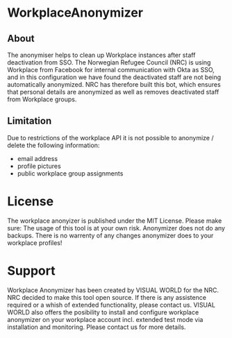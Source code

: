 # WorkplaceAnonymizer
## About
The anonymiser helps to clean up Workplace instances after staff deactivation from SSO. 
The Norwegian Refugee Council (NRC) is using Workplace from Facebook for internal communication with Okta as SSO, and in this configuration we have found the deactivated staff are not being automatically anonymized.
NRC has therefore built this bot, which ensures that personal details are anonymized as well as removes deactivated staff from Workplace groups.

## Limitation
Due to restrictions of the workplace API it is not possible to anonymize / delete the following information:
 - email address
 - profile pictures
 - public workplace group assignments


# License
The workplace anonyizer is published under the MIT License.
Please make sure: The usage of this tool is at your own risk. Anonymizer does not do any backups. There is no warrenty of any changes anonymizer does to your workplace profiles!

# Support
Workplace Anonymizer has been created by VISUAL WORLD for the NRC. NRC decided to make this tool open source.
If there is any assistence required or a whish of extended functionality, please contact us.
VISUAL WORLD also offers the posibility to install and configure workplace anonymizer on your workplace account incl. extended test mode via installation and monitoring. Please contact us for more details.
